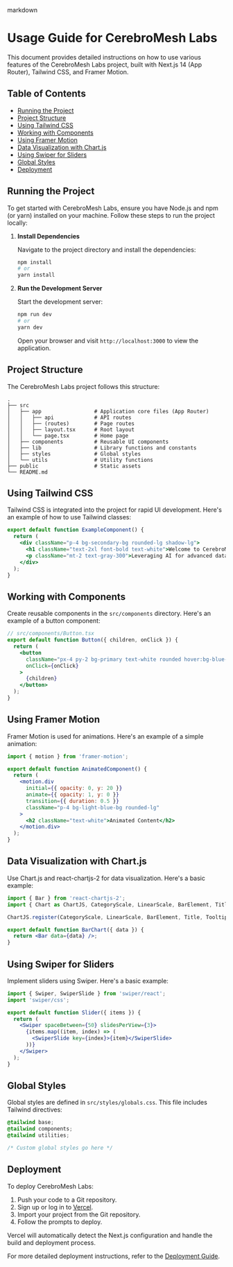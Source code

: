 markdown
# Usage Guide for CerebroMesh Labs

This document provides detailed instructions on how to use various features of the CerebroMesh Labs project, built with Next.js 14 (App Router), Tailwind CSS, and Framer Motion.

## Table of Contents

- [Running the Project](#running-the-project)
- [Project Structure](#project-structure)
- [Using Tailwind CSS](#using-tailwind-css)
- [Working with Components](#working-with-components)
- [Using Framer Motion](#using-framer-motion)
- [Data Visualization with Chart.js](#data-visualization-with-chartjs)
- [Using Swiper for Sliders](#using-swiper-for-sliders)
- [Global Styles](#global-styles)
- [Deployment](#deployment)

## Running the Project

To get started with CerebroMesh Labs, ensure you have Node.js and npm (or yarn) installed on your machine. Follow these steps to run the project locally:

1. **Install Dependencies**

   Navigate to the project directory and install the dependencies:

   ```sh
   npm install
   # or
   yarn install
   ```

2. **Run the Development Server**

   Start the development server:

   ```sh
   npm run dev
   # or
   yarn dev
   ```

   Open your browser and visit `http://localhost:3000` to view the application.

## Project Structure

The CerebroMesh Labs project follows this structure:

```plaintext
.
├── src
│   ├── app                 # Application core files (App Router)
│   │   ├── api             # API routes
│   │   ├── (routes)        # Page routes
│   │   ├── layout.tsx      # Root layout
│   │   └── page.tsx        # Home page
│   ├── components          # Reusable UI components
│   ├── lib                 # Library functions and constants
│   ├── styles              # Global styles
│   └── utils               # Utility functions
├── public                  # Static assets
└── README.md
```

## Using Tailwind CSS

Tailwind CSS is integrated into the project for rapid UI development. Here's an example of how to use Tailwind classes:

```jsx
export default function ExampleComponent() {
  return (
    <div className="p-4 bg-secondary-bg rounded-lg shadow-lg">
      <h1 className="text-2xl font-bold text-white">Welcome to CerebroMesh Labs</h1>
      <p className="mt-2 text-gray-300">Leveraging AI for advanced data processing.</p>
    </div>
  );
}
```

## Working with Components

Create reusable components in the `src/components` directory. Here's an example of a button component:

```jsx
// src/components/Button.tsx
export default function Button({ children, onClick }) {
  return (
    <button 
      className="px-4 py-2 bg-primary text-white rounded hover:bg-blue-700 transition-colors"
      onClick={onClick}
    >
      {children}
    </button>
  );
}
```

## Using Framer Motion

Framer Motion is used for animations. Here's an example of a simple animation:

```jsx
import { motion } from 'framer-motion';

export default function AnimatedComponent() {
  return (
    <motion.div
      initial={{ opacity: 0, y: 20 }}
      animate={{ opacity: 1, y: 0 }}
      transition={{ duration: 0.5 }}
      className="p-4 bg-light-blue-bg rounded-lg"
    >
      <h2 className="text-white">Animated Content</h2>
    </motion.div>
  );
}
```

## Data Visualization with Chart.js

Use Chart.js and react-chartjs-2 for data visualization. Here's a basic example:

```jsx
import { Bar } from 'react-chartjs-2';
import { Chart as ChartJS, CategoryScale, LinearScale, BarElement, Title, Tooltip, Legend } from 'chart.js';

ChartJS.register(CategoryScale, LinearScale, BarElement, Title, Tooltip, Legend);

export default function BarChart({ data }) {
  return <Bar data={data} />;
}
```

## Using Swiper for Sliders

Implement sliders using Swiper. Here's a basic example:

```jsx
import { Swiper, SwiperSlide } from 'swiper/react';
import 'swiper/css';

export default function Slider({ items }) {
  return (
    <Swiper spaceBetween={50} slidesPerView={3}>
      {items.map((item, index) => (
        <SwiperSlide key={index}>{item}</SwiperSlide>
      ))}
    </Swiper>
  );
}
```

## Global Styles

Global styles are defined in `src/styles/globals.css`. This file includes Tailwind directives:

```css
@tailwind base;
@tailwind components;
@tailwind utilities;

/* Custom global styles go here */
```

## Deployment

To deploy CerebroMesh Labs:

1. Push your code to a Git repository.
2. Sign up or log in to [Vercel](https://vercel.com/).
3. Import your project from the Git repository.
4. Follow the prompts to deploy.

Vercel will automatically detect the Next.js configuration and handle the build and deployment process.

For more detailed deployment instructions, refer to the [Deployment Guide](deployment.md).
